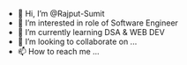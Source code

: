 - 👋 Hi, I’m @Rajput-Sumit
- 👀 I’m interested in role of Software Engineer  
- 🌱 I’m currently learning DSA & WEB DEV
- 💞️ I’m looking to collaborate on ...
- 📫 How to reach me ...

<!---
Rajput-Sumit/Rajput-Sumit is a ✨ special ✨ repository because its `README.md` (this file) appears on your GitHub profile.
You can click the Preview link to take a look at your changes.
--->
